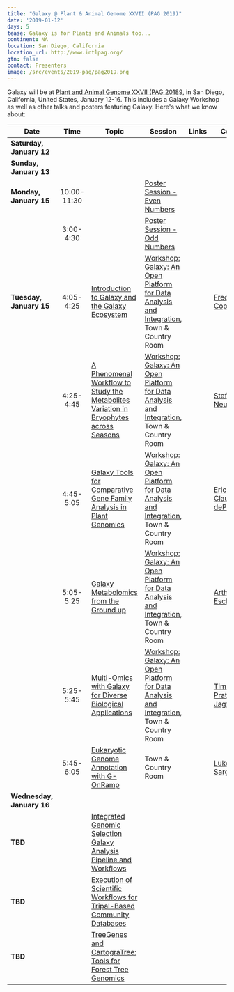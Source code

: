 ```yaml
---
title: "Galaxy @ Plant & Animal Genome XXVII (PAG 2019)"
date: '2019-01-12'
days: 5
tease: Galaxy is for Plants and Animals too...
continent: NA
location: San Diego, California
location_url: http://www.intlpag.org/
gtn: false
contact: Presenters
image: /src/events/2019-pag/pag2019.png
---
```


Galaxy will be at [Plant and Animal Genome XXVII (PAG 20189](http://www.intlpag.org/), in San Diego, California, United States, January 12-16. This includes a Galaxy Workshop as well as other talks and posters featuring Galaxy.  Here's what we know about:

| Date | Time | Topic | Session | Links | Contact |
| ---- | :----: | ---- | ---- | ---- | ---- |
| **Saturday, January 12** |  |  |  |  |  | 
| **Sunday, January 13** |  |  |  |  |  |
| **Monday, January 15** | 10:00-11:30 |  | [Poster Session - Even Numbers](https://plan.core-apps.com/pag_2019/event/9441a7255c56cf0ce04b90bfc40cf1e5) |  |  |
| | 3:00-4:30 | | [Poster Session - Odd Numbers](https://plan.core-apps.com/pag_2019/event/9441a7255c56cf0ce04b90bfc407da5c) |  |  |
| **Tuesday, January 15** | 4:05-4:25 |  [Introduction to Galaxy and the Galaxy Ecosystem]() | [Workshop: Galaxy: An Open Platform for Data Analysis and Integration](https://plan.core-apps.com/pag_2019/event/9441a7255c56cf0ce04b90bfc40d5302), Town & Country Room |  | [Frederik Coppens](https://www.psb.ugent.be/lab-members-and-alumni-frcop) |
|  | 4:25-4:45 | [A Phenomenal Workflow to Study the Metabolites Variation in Bryophytes across Seasons](https://plan.core-apps.com/pag_2019/event/c3eb8177e7ac2f211aa9202c49281815) | [Workshop: Galaxy: An Open Platform for Data Analysis and Integration](https://plan.core-apps.com/pag_2019/event/9441a7255c56cf0ce04b90bfc40d5302), Town & Country Room | | [Steffen Neumann](https://www.researchgate.net/profile/Steffen_Neumann) |
|  | 4:45-5:05 | [Galaxy Tools for Comparative Gene Family Analysis in Plant Genomics](https://plan.core-apps.com/pag_2019/event/c3eb8177e7ac2f211aa9202c49271d78) | [Workshop: Galaxy: An Open Platform for Data Analysis and Integration](https://plan.core-apps.com/pag_2019/event/9441a7255c56cf0ce04b90bfc40d5302), Town & Country Room | | [Eric Wafula](http://bio.psu.edu/directory/ekw10), [Claude dePamphilis](http://cwd.huck.psu.edu/) |
|  | 5:05-5:25 | [Galaxy Metabolomics from the Ground up](https://plan.core-apps.com/pag_2019/event/353f25d23822c2a17aa4cfc5b34c6da2) | [Workshop: Galaxy: An Open Platform for Data Analysis and Integration](https://plan.core-apps.com/pag_2019/event/9441a7255c56cf0ce04b90bfc40d5302), Town & Country Room | | [Arthur Eschenlauer](http://hegemanlab.cfans.umn.edu/) |
|  | 5:25-5:45 | [Multi-Omics with Galaxy for Diverse Biological Applications](https://plan.core-apps.com/pag_2019/event/353f25d23822c2a17aa4cfc5b34ac93b) | [Workshop: Galaxy: An Open Platform for Data Analysis and Integration](https://plan.core-apps.com/pag_2019/event/9441a7255c56cf0ce04b90bfc40d5302), Town & Country Room | | [Tim Griffin](https://cbs.umn.edu/contacts/timothy-j-griffin), [Pratik Jagtap](https://www.researchgate.net/profile/Pratik_Jagtap2) |
|  | 5:45-6:05 | [Eukaryotic Genome Annotation with G-OnRamp](https://plan.core-apps.com/pag_2019/event/c3eb8177e7ac2f211aa9202c49281aa9) | Town & Country Room | | [Luke Sargent](/src/people/luke-sargent/index.md) |
| **Wednesday, January 16** |  | |  |  |  |
| **TBD** | | [Integrated Genomic Selection Galaxy Analysis Pipeline and Workflows](https://plan.core-apps.com/pag_2019/abstract/eb8d2b76e25358daf4c927eba4649409) | | | | 
| **TBD** | | [Execution of Scientific Workflows for Tripal-Based Community Databases](https://plan.core-apps.com/pag_2019/abstract/353f25d23822c2a17aa4cfc5b33f9a4a) | | | | 
| **TBD** | | [TreeGenes and CartograTree: Tools for Forest Tree Genomics](https://plan.core-apps.com/pag_2019/abstract/eb8d2b76e25358daf4c927eba46471d3) | | | | |
